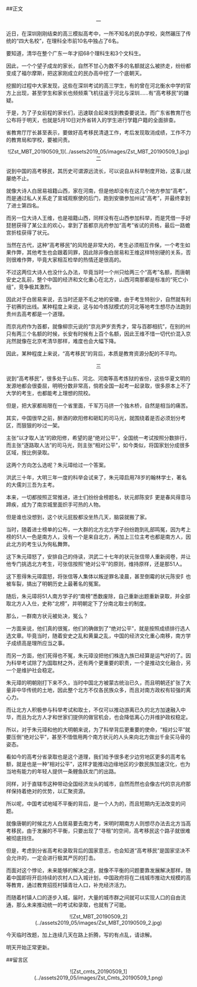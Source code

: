 ##正文

 <div align="center">一</div>

近日，在深圳刚刚结束的高三模拟高考中，一所不知名的民办学校，突然碾压了传统的“四大名校”，在理科全市前10名中独占了6名。

要知道，清华在整个广东一年才招68个理科生和3个文科生。

因此，一个个望子成龙的家长，自然不甘心为数不多的名额就这么被挤走，纷纷都变成了福尔摩斯，把这家刚成立的民办高中挖了一个底朝天。

挖掘的过程中大家发现，这些在深圳考试的高三学生，有的曾在河北衡水中学的官方上出现，甚至学生和家长也频频乘飞机往返于河北与深圳......有“高考移民”的嫌疑。

于是，为了子女前程的家长们，迅速联合起来找到教委要说法，而广东省教育厅也公布将于明天，也就是5月10日对外省转入的学生进行学籍户籍的全面排查。

省教育厅厅长甚至表示，要做好高考移民清退工作，考后发现取消成绩，工作不力的教育局和学校，要被问责。

 <div align="center">![Zst_MBT_20190509_1](../assets2019_05/images/Zst_MBT_20190509_1.jpg)</div>

 <div align="center">二</div>

说到中国的高考移民，其历史可谓源远流长，可以说自从科举制度开始，这事儿就屡绝不止。

就像大诗人白居易祖籍山西，家在河南，但是他却没有在这几个地方参加“高考”，而是通过私人关系走了宣城观察使的后门，跑到安徽参加州试“高考”，并最终拿到了进士第四名。

而另一位大诗人王维，也是祖籍山西，同样没有在山西参加科举，而是凭借一手好琵琶获得了某公主的欢心，拿到了首都京兆府参加“高考”省试的资格，最后一路蟾宫折桂获得了状元。

当然在古代，这种“高考移民”的风险是非常大的，考生必须相互作保，一个考生如果作弊，其他考生也会跟着同罪，因此除非像白居易和王维这样特别硬的关系，否则很难作弊，毕竟大家相互检举的热情还是很高的。

不过这两位大诗人也没什么办法，毕竟当时一个州只给两三个“高考”名额，而唐朝安史之乱前，整个中国的经济和文化重心在北方，山西河南那都是标准的“死亡小组”，竞争极其激烈。

因此对于白居易来说，去当时还是不毛之地的安徽，由于考生特别少，自然就有利于初赛的出线。某种程度上来说，这与如今炼狱模式的河北等地考生想尽办法跑到贵州去高考都是一个道理。

而京兆府作为首都，就像柳宗元说的“京兆尹岁贡秀才，常与百郡相抗”，在别的州只有两三个名额的时候，长安有时候有上百个名额，因此王维不惜一切代价混入京兆然就像在北京考清华那样，难度也会大幅下降。

因此，某种程度上来说，“高考移民”的背后，本质是教育资源分配的不平均。

 <div align="center">三</div>

说到“高考移民”，很多处于山东、河北、河南等高考炼狱的省份，这些华夏文明的发源地都会很委屈，明明分数非常高，倘若全国一起考一起录取，很多原本上不了大学的考生，也都能考上理想的院校。

但是，把大家都局限在一个省里面，千军万马挤一个独木桥，自然是相当的痛苦。

其实，中国很早之前，醉酒的欧阳修和砸缸的司马光，就围绕着是否必须划分考区，而狠狠的吵过一架。

主张“以才取人法”的欧阳修，希望的是“绝对公平”，全国统一考试按照分数排行，而主张“逐路取人法”的司马光，则主张“相对公平”，如今类似，将国家划分成很多区域，按比例录取。

这两个方向怎么选呢？朱元璋给过一个答案。

洪武三十年，大明三年一度的科举会试来了，朱元璋启用78岁的翰林学士，著名的大儒刘三吾为主考。

本来，一切都按照正常推进，进士们纷纷金榜题名，状元郎陈安阝更是春风得意马蹄疾，成为了南京城里面炽手可热的人物。

但是谁也没想到，这个状元屁股都没坐热几天，脑袋就搬了家。

当时，随着进士榜单的公布，一大群的北方北方学子纷纷跑到礼部鸣冤，因为考上榜的51人一色是南方人，没有一个是来自北方，再加上三位主考也都是南方人，因此北方的考生认为徇私舞弊。

这下朱元璋怒了，安排自己的侍读，洪武二十七年的状元张信带人重新阅卷，并让他专门挑选北方考生，可张信按照“绝对公平”的原则，维持原样，还是那51人。

这下惹得朱元璋震怒，将张信等人集体以叛逆罪名凌晨，甚至倒霉的状元陈安阝也被车裂，搞出了明朝历史上最著名的冤案。

随后，朱元璋将51人南方学子的“南榜”悉数废除，自己重新出题重新录取，并全部取北方人入仕，史称“北榜”，并明朝定下了分南北取士的制度。

那么，一群南方状元被处决，冤么？

一方面来说，他们真的很冤，他们的确做到了“绝对公平”，就是按照成绩排行选人选文章。毕竟当时，随着安史之乱和黄巢之乱，中国的经济文化重心南移，南方学子成绩高是理所应当之事。

而另一方面，他们死得也不冤，朱元璋没把他们株连九族已经算是运气好的了。因为科举考试除了为国取材之外，还有两个更重要的职责，一个是推动文化融合，另一个是维护社会稳定。

朱元璋的明朝刚打下来不久，当时中国北方被蒙古统治已久，而且明朝还扩张了大量非中华传统的土地，因此整个北方不仅各民族众多，而且对南方政权有较强的离心力。

而让北方人积极参与科举考试和取士，不仅可以推动游离已久的北方加速融入中华，而且为北方人才和世家们提供的做官机会，也会降低离心力并维护政权稳定。

所以，对于朱元璋和他的大明朝来说，为了科举背后更重要的使命，“相对公平”就要压倒“绝对公平”，甚至不惜借用两个南方状元的人头来向北方做出千金买马骨的姿态。

看如今的高考分省录取也是这个道理，我们给予很多老少边穷地区更多的高考名额，就是也是一种“相对公平”，这样才能推动边缘地区的少数民族加速汉化，也为当地有能力的年轻人提供一条鲤鱼跃龙门的出路。

同样，对于直辖市这种带动全国经济龙头的城市，自然而然也会像古代的京兆府那样保持着绝对的优势，以汇聚资源。

所以呢，中国考试地域不平衡的背后，是一个人为的，而且短期内无法改变的问题。

就像唐朝的时候北方人白居易要去南方考，宋明时期南方人则想尽办法去北方当高考移民，由于发展的不平衡，只要出现了“寻租”的空间，高考移民这个路子就很难被彻底挡住。

但是，考虑到分省高考和录取背后的国家意志，也会知道“高考移民”是国家坚决不会允许的，一定会进行极其严厉的打击。

而面对这个悖论，未来能够的解决之道，就像不平衡的问题要靠发展解决那样，随着中国即将开启持续的农村人口入城计划，中国政府将在二线城市推动大规模的高等教育，通过教育招揽村镇青壮人口，补充经济活力。

而随着村镇人口的逐步入城，届时，大量的城市群之间就可以实现人口的自由流通，那么未来推动统一的考试和录取，也就有了可能。

 <div align="center">![Zst_MBT_20190509_2](../assets2019_05/images/Zst_MBT_20190509_2.jpg)</div>

今天临时改题，加上连续几天在路上折腾，写的有点乱，请谅解。

明天开始正常更新。

##留言区
 <div align="center">![Zst_cmts_20190509_1](../assets2019_05/images/Zst_Cmts_20190509_1.png)</div>